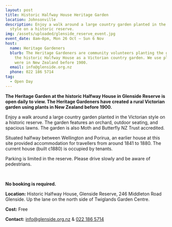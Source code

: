 ```yaml
---
layout: post
title: Historic Halfway House Heritage Garden
location: Johnsonville
description: Enjoy a walk around a large country garden planted in the Victorian
  style on a historic reserve.
img: /assets/uploaded/glenside_reserve_event.jpg
event_date: 8am–8pm, Mon 26 Oct – Sun 6 Nov
host:
  name: Heritage Gardeners
  blurb: The Heritage Gardeners are community volunteers planting the garden of
    the historic Halfway House as a Victorian country garden. We use plants that
    were in New Zealand before 1900.
  email: info@glenside.org.nz
  phone: 022 186 5714
tag:
  - Open Day
---
```

**The Heritage Garden at the historic Halfway House in Glenside Reserve is open daily to view. The Heritage Gardeners have created a rural Victorian garden using plants in New Zealand before 1900.** 

Enjoy a walk around a large country garden planted in the Victorian style on a historic reserve. The garden features an orchard, outdoor seating, and spacious lawns. The garden is also Moth and Butterfly NZ Trust accredited.

Situated halfway between Wellington and Porirua, an earlier house at this site provided accommodation for travellers from around 1841 to 1880. The current house (built c1880) is occupied by tenants.

Parking is limited in the reserve.  Please drive slowly and be aware of pedestrians.

<br>

**No booking is required.** 

**Location:** Historic Halfway House, Glenside Reserve, 246 Middleton Road Glenside. Up the lane on the north side of Twiglands Garden Centre.

**Cost:** Free

**Contact:** [info@glenside.org.nz](mailto:info@glenside.org.nz) & [022 186 5714](<tel:022 186 5714>)